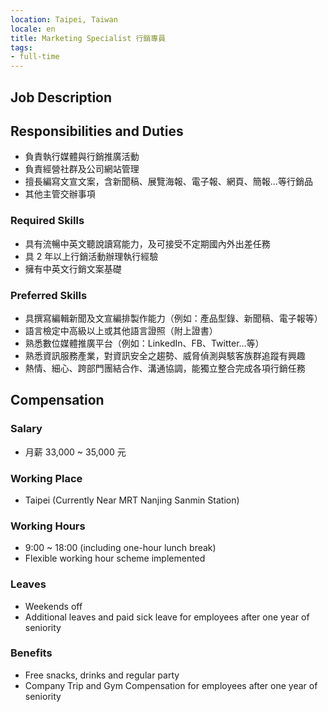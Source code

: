 ```yaml
---
location: Taipei, Taiwan
locale: en
title: Marketing Specialist 行銷專員
tags:
- full-time
---
```


## **Job Description**

## Responsibilities and Duties

* 負責執行媒體與行銷推廣活動
* 負責經營社群及公司網站管理
* 擅長編寫文宣文案，含新聞稿、展覽海報、電子報、網頁、簡報…等行銷品
* 其他主管交辦事項

### Required Skills

* 具有流暢中英文聽說讀寫能力，及可接受不定期國內外出差任務
* 具 2 年以上行銷活動辦理執行經驗
* 擁有中英文行銷文案基礎

### Preferred Skills

* 具撰寫編輯新聞及文宣編排製作能力（例如：產品型錄、新聞稿、電子報等）
* 語言檢定中高級以上或其他語言證照（附上證書）
* 熟悉數位媒體推廣平台（例如：LinkedIn、FB、Twitter…等）
* 熟悉資訊服務產業，對資訊安全之趨勢、威脅偵測與駭客族群追蹤有興趣
* 熱情、細心、跨部門團結合作、溝通協調，能獨立整合完成各項行銷任務

## Compensation

### Salary

* 月薪 33,000 ~ 35,000 元

### Working Place

* Taipei (Currently Near MRT Nanjing Sanmin Station)

### Working Hours

* 9:00 ~ 18:00 (including one-hour lunch break)
* Flexible working hour scheme implemented

### Leaves

* Weekends off
* Additional leaves and paid sick leave for employees after one year of seniority

### Benefits

* Free snacks, drinks and regular party
* Company Trip and Gym Compensation for employees after one year of seniority
